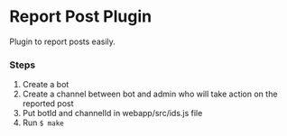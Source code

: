 # Report Post Plugin

Plugin to report posts easily.

### Steps

1. Create a bot
2. Create a channel between bot and admin who will take action on the reported post
3. Put botId and channelId in webapp/src/ids.js file
4. Run ```$ make```
